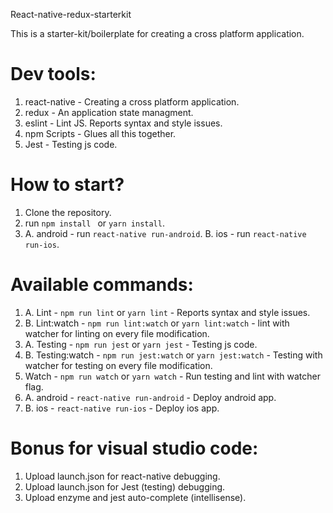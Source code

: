React-native-redux-starterkit

This is a starter-kit/boilerplate for creating a cross platform application.

# Dev tools:
1. react-native - Creating a cross platform application.
2. redux - An application state managment.
3. eslint - Lint JS. Reports syntax and style issues.
4. npm Scripts - Glues all this together.
5. Jest - Testing js code.

# How to start?
1. Clone the repository.
2. run ```npm install ``` or ```yarn install```.
3. A. android - run ```react-native run-android```.
   B. ios - run ```react-native run-ios```.
	 
# Available commands:
1. A. Lint - ```npm run lint``` or ```yarn lint``` - Reports syntax and style issues.
1. B. Lint:watch - ```npm run lint:watch``` or ```yarn lint:watch``` - lint with watcher for linting on every file modification.
2. A. Testing - ```npm run jest``` or ```yarn jest``` - Testing js code.
2. B. Testing:watch - ```npm run jest:watch``` or ```yarn jest:watch``` - Testing with watcher for testing on every file modification.
3. Watch - ```npm run watch``` or ```yarn watch``` - Run testing and lint with watcher flag.
4. A. android - ```react-native run-android``` - Deploy android app.
4. B. ios - ```react-native run-ios``` - Deploy ios app.

# Bonus for visual studio code:
1. Upload launch.json for react-native debugging.
2. Upload launch.json for Jest (testing) debugging.
3. Upload enzyme and jest auto-complete (intellisense). 
